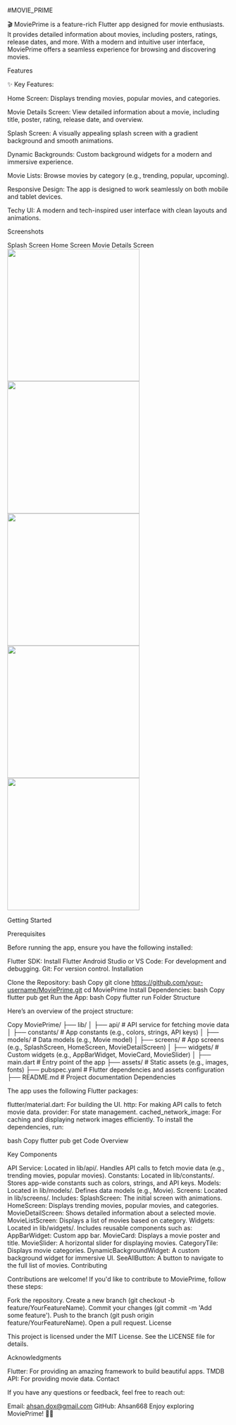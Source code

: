#MOVIE_PRIME


🎬 MoviePrime is a feature-rich Flutter app designed for movie enthusiasts.
It provides detailed information about movies, including posters, ratings, release dates, and more.
With a modern and intuitive user interface,
MoviePrime offers a seamless experience for browsing and discovering movies.

Features

✨ Key Features:

Home Screen: Displays trending movies, popular movies, and categories.

Movie Details Screen: View detailed information about a movie, including title, poster, rating, release date, and overview.

Splash Screen: A visually appealing splash screen with a gradient background and smooth animations.

Dynamic Backgrounds: Custom background widgets for a modern and immersive experience.

Movie Lists: Browse movies by category (e.g., trending, popular, upcoming).

Responsive Design: The app is designed to work seamlessly on both mobile and tablet devices.

Techy UI: A modern and tech-inspired user interface with clean layouts and animations.


Screenshots

Splash Screen	Home Screen	Movie Details Screen
<img src="app_screenshots/SplashScreen.png" width="300">
<img src="app_screenshots/HomeScreen.png" width="300">
<img src="app_screenshots/MovieDetailPage.png" width="300">
<img src="app_screenshots/TopRatedPage.png" width="300">
<img src="app_screenshots/TrendingPage.png" width="300">

Getting Started

Prerequisites

Before running the app, ensure you have the following installed:

Flutter SDK: Install Flutter
Android Studio or VS Code: For development and debugging.
Git: For version control.
Installation

Clone the Repository:
bash
Copy
git clone https://github.com/your-username/MoviePrime.git
cd MoviePrime
Install Dependencies:
bash
Copy
flutter pub get
Run the App:
bash
Copy
flutter run
Folder Structure

Here’s an overview of the project structure:

Copy
MoviePrime/
├── lib/
│   ├── api/                  # API service for fetching movie data
│   ├── constants/            # App constants (e.g., colors, strings, API keys)
│   ├── models/               # Data models (e.g., Movie model)
│   ├── screens/              # App screens (e.g., SplashScreen, HomeScreen, MovieDetailScreen)
│   ├── widgets/              # Custom widgets (e.g., AppBarWidget, MovieCard, MovieSlider)
│   ├── main.dart             # Entry point of the app
├── assets/                   # Static assets (e.g., images, fonts)
├── pubspec.yaml              # Flutter dependencies and assets configuration
├── README.md                 # Project documentation
Dependencies

The app uses the following Flutter packages:

flutter/material.dart: For building the UI.
http: For making API calls to fetch movie data.
provider: For state management.
cached_network_image: For caching and displaying network images efficiently.
To install the dependencies, run:

bash
Copy
flutter pub get
Code Overview

Key Components

API Service:
Located in lib/api/.
Handles API calls to fetch movie data (e.g., trending movies, popular movies).
Constants:
Located in lib/constants/.
Stores app-wide constants such as colors, strings, and API keys.
Models:
Located in lib/models/.
Defines data models (e.g., Movie).
Screens:
Located in lib/screens/.
Includes:
SplashScreen: The initial screen with animations.
HomeScreen: Displays trending movies, popular movies, and categories.
MovieDetailScreen: Shows detailed information about a selected movie.
MovieListScreen: Displays a list of movies based on category.
Widgets:
Located in lib/widgets/.
Includes reusable components such as:
AppBarWidget: Custom app bar.
MovieCard: Displays a movie poster and title.
MovieSlider: A horizontal slider for displaying movies.
CategoryTile: Displays movie categories.
DynamicBackgroundWidget: A custom background widget for immersive UI.
SeeAllButton: A button to navigate to the full list of movies.
Contributing

Contributions are welcome! If you'd like to contribute to MoviePrime, follow these steps:

Fork the repository.
Create a new branch (git checkout -b feature/YourFeatureName).
Commit your changes (git commit -m 'Add some feature').
Push to the branch (git push origin feature/YourFeatureName).
Open a pull request.
License

This project is licensed under the MIT License. See the LICENSE file for details.

Acknowledgments

Flutter: For providing an amazing framework to build beautiful apps.
TMDB API: For providing movie data.
Contact

If you have any questions or feedback, feel free to reach out:

Email: ahsan.dox@gmail.com
GitHub: Ahsan668
Enjoy exploring MoviePrime! 🎥🍿

